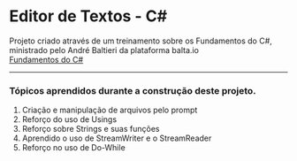 <h1>Editor de Textos - C#</h1>
<p>Projeto criado através de um treinamento sobre os Fundamentos do C#, ministrado pelo André Baltieri da plataforma balta.io<br>
<a href="https://balta.io/cursos/fundamentos-csharp">Fundamentos do C#</a>
<hr>
<h3>Tópicos aprendidos durante a construção deste projeto.</h3>
<ol>
  <li>Criação e manipulação de arquivos pelo prompt</li>
  <li>Reforço do uso de Usings</li>
  <li>Reforço sobre Strings e suas funções</li>
  <li>Aprendido o uso de StreamWriter e o StreamReader</li>
  <li>Reforço no uso de Do-While</li>
</ol>
